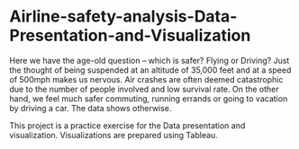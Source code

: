 # Airline-safety-analysis-Data-Presentation-and-Visualization

Here we have the age-old question – which is safer? Flying or Driving? Just the thought of being suspended at an altitude of 35,000 feet and at a speed of 500mph makes us nervous. 
Air crashes are often deemed catastrophic due to the number of people involved and low survival rate. On the other hand, we feel much safer commuting, running errands or going to vacation by driving a car. 
The data shows otherwise. 

This project is a practice exercise for the Data presentation and visualization. 
Visualizations are prepared using Tableau.

